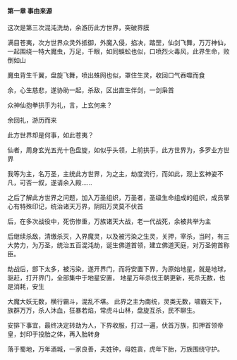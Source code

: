#### 第一章 事由来源


这次是第三次混沌洗劫，余游历此方世界，突破界膜

满目苍夷，次方世界众灵外抵御，外魔入侵，掐决，踏罡，仙剑飞舞，万万神仙，一起围绕一特大魔虫，万足，千眼，如同蜈蚣也似，口喷烈火毒风，此界生命，败倒如山

魔虫背生千翼，盘旋飞舞，喷出蛛网也似，罩住生灵，收回口气吞噬而食

余，心生慈悲，遂协助一起，杀敌，区出直生伴剑，一剑枭首

众神仙抱拳拱手为礼，言，上玄何来？

余回礼，游历而来

此方世界却是何事，如此苍夷？

仙者，周身玄光五光十色盘旋，如似乎头领，上前拱手，此方世界为，多罗业方世界

我等为主，名万圣，主统此方世界，为之主，劫度流行，而如此，观上玄神姿不凡，可否一叙，遂请余入殿……

之后了解此方世界之问题，加入万圣组织，万圣者，圣级生命组成的组织，成员掌心有特殊印记，统治诸天万界，阴阳万灵莫不伏首

后，在多次战役中，死伤惨重，万族诸天大战，老一代战死，余被共举为主

后继续杀敌，清缴杀灭，入界魔灵，以及被污染之生灵，关押，宰杀，当时，有三大势力，为万圣，统治五百混沌劫，诞生佛道首领，建立佛道天庭，对万圣俯首称臣。

劫战后，部下太多，被污染，遂开界门，而将安置下界，为原始地星，就是地球，驱赶，打开界门，全部集中于地星安置，
地星万年杀伐王朝更新，死杀无数，也是消耗，安生

大魔大妖无数，横行霸斗，混乱不堪。
此界之主为南统，灵类无数，啸霸天下，族群万万，杀人沐血，狂暴若焰，常虎斗山林，盘旋互杀，民不聊生。

安排下事宜，最终决定转劫为人，下界收服，打过一遍，伏首万族，扣押首领帝皇，封印于投胎之体，再入胎转身

落于蜀地，万年酒城，一家良善，夫姓钟，母姓袁，虎年下胎，万族围绕守护。






